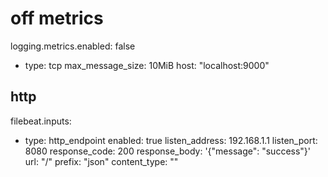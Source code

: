 # off metrics

logging.metrics.enabled: false

- type: tcp
  max_message_size: 10MiB
  host: "localhost:9000"
  

## http 

filebeat.inputs:
- type: http_endpoint
  enabled: true
  listen_address: 192.168.1.1
  listen_port: 8080
  response_code: 200
  response_body: '{"message": "success"}'
  url: "/"
  prefix: "json"
  content_type: ""

